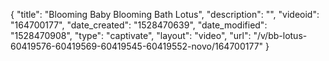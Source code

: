 {
    "title": "Blooming Baby Blooming Bath Lotus",
    "description": "",
    "videoid": "164700177",
    "date_created": "1528470639",
    "date_modified": "1528470908",
    "type": "captivate",
    "layout": "video",
    "url": "\/v\/bb-lotus-60419576-60419569-60419545-60419552-novo\/164700177"
}